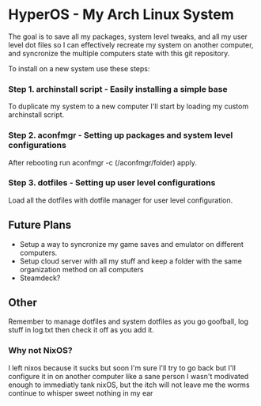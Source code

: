 # HyperOS - My Arch Linux System
The goal is to save all my packages, system level tweaks, and all my user level dot files so I can effectively recreate my system on another computer, and syncronize the multiple computers state with this git repository.

To install on a new system use these steps:

### Step 1. archinstall script - Easily installing a simple base

To duplicate my system to a new computer I'll start by loading my custom archinstall script.

### Step 2. aconfmgr - Setting up packages and system level configurations

After rebooting run aconfmgr -c (/aconfmgr/folder) apply.

### Step 3. dotfiles - Setting up user level configurations

Load all the dotfiles with dotfile manager for user level configuration.

## Future Plans

* Setup a way to syncronize my game saves and emulator on different computers.
* Setup cloud server with all my stuff and keep a folder with the same organization method on all computers
* Steamdeck?

## Other

Remember to manage dotfiles and system dotfiles as you go goofball, log stuff in log.txt then check it off as you add it.

### Why not NixOS?

I left nixos because it sucks but soon I'm sure I'll try to go back but I'll configure it in on another computer like a sane person I wasn't modivated enough to immediatly tank nixOS, but the itch will not leave me the worms continue to whisper sweet nothing in my ear
